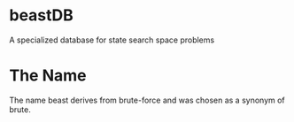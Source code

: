 # beastDB
A specialized database for state search space problems

# The Name
The name beast derives from brute-force and was chosen as a synonym of brute.


